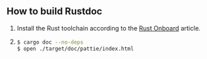 How to build Rustdoc
--------------------

1. Install the Rust toolchain according to the [Rust Onboard](rust-onboard-en.md) article.

2.
   ```bash
   $ cargo doc --no-deps
   $ open ./target/doc/pattie/index.html
   ```
